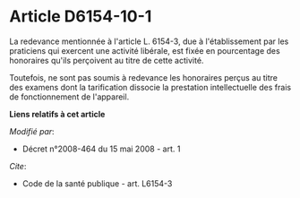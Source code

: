 # Article D6154-10-1

La redevance mentionnée à l'article L. 6154-3, due à l'établissement par les praticiens qui exercent une activité libérale,
est fixée en pourcentage des honoraires qu'ils perçoivent au titre de cette activité. 

Toutefois, ne sont pas soumis à redevance les honoraires perçus au titre des examens dont la tarification dissocie la
prestation intellectuelle des frais de fonctionnement de l'appareil.

**Liens relatifs à cet article**

_Modifié par_:

  - Décret n°2008-464 du 15 mai 2008 - art. 1

_Cite_:

  - Code de la santé publique - art. L6154-3
